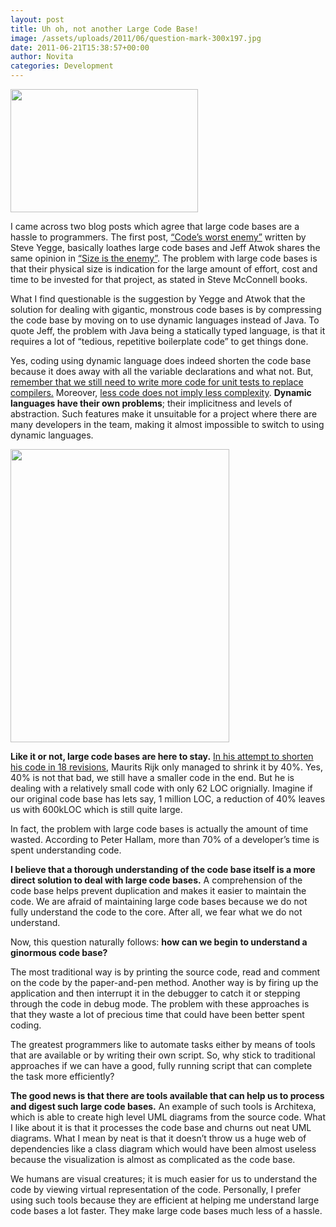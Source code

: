 ```yaml
---
layout: post
title: Uh oh, not another Large Code Base!
image: /assets/uploads/2011/06/question-mark-300x197.jpg
date: 2011-06-21T15:38:57+00:00
author: Novita
categories: Development
---
```

<img class="alignright size-medium wp-image-276" title="question mark" src="{{site.baseurl}}/assets/uploads/2011/06/question-mark-300x197.jpg" alt="" width="300" height="197" srcset="{{site.baseurl}}/assets/uploads/2011/06/question-mark-300x197.jpg 300w, {{site.baseurl}}/assets/uploads/2011/06/question-mark.jpg 500w" sizes="(max-width: 300px) 100vw, 300px" />

I came across two blog posts which agree that large code bases are a hassle to programmers. The first post, [“Code’s worst enemy”](http://steve-yegge.blogspot.com/2007/12/codes-worst-enemy.html) written by Steve Yegge, basically loathes large code bases and Jeff Atwok shares the same opinion in [“Size is the enemy”](http://www.codinghorror.com/blog/2007/12/size-is-the-enemy.html). The problem with large code bases is that their physical size is indication for the large amount of effort, cost and time to be invested for that project, as stated in Steve McConnell books.

<!--more-->

What I find questionable is the suggestion by Yegge and Atwok that the solution for dealing with gigantic, monstrous code bases is by compressing the code base by moving on to use dynamic languages instead of Java. To quote Jeff, the problem with Java being a statically typed language, is that it requires a lot of “tedious, repetitive boilerplate code” to get things done.

Yes, coding using dynamic language does indeed shorten the code base because it does away with all the variable declarations and what not. But, [remember that we still need to write more code for unit tests to replace compilers.](http://stackoverflow.com/questions/42934/whats-with-the-love-of-dynamic-languages/43072#43072) Moreover, [less code does not imply less complexity](http://www.manageability.org/blog/stuff/less-code-less-complexity). **Dynamic languages have their own problems**; their implicitness and levels of abstraction. Such features make it unsuitable for a project where there are many developers in the team, making it almost impossible to switch to using dynamic languages.

[<img class="alignright size-full wp-image-269" title="uh oh large code base" src="{{site.baseurl}}/assets/uploads/2011/06/uh-oh-large-code-base.jpg" alt="" width="350" height="469" srcset="{{site.baseurl}}/assets/uploads/2011/06/uh-oh-large-code-base.jpg 350w, {{site.baseurl}}/assets/uploads/2011/06/uh-oh-large-code-base-223x300.jpg 223w" sizes="(max-width: 350px) 100vw, 350px" />]({{site.baseurl}}/assets/uploads/2011/06/uh-oh-large-code-base.jpg)

**Like it or not, large code bases are here to stay.** [In his attempt to shorten his code in 18 revisions](http://maurits.wordpress.com/2011/06/16/less-code-matters/), Maurits Rijk only managed to shrink it by 40%. Yes, 40% is not that bad, we still have a smaller code in the end. But he is dealing with a relatively small code with only 62 LOC orignially. Imagine if our original code base has lets say, 1 million LOC, a reduction of 40% leaves us with 600kLOC which is still quite large.

In fact, the problem with large code bases is actually the amount of time wasted. According to Peter Hallam, more than 70% of a developer’s time is spent understanding code.

**I believe that a thorough understanding of the code base itself is a more direct solution to deal with large code bases.** A comprehension of the code base helps prevent duplication and makes it easier to maintain the code. We are afraid of maintaining large code bases because we do not fully understand the code to the core. After all, we fear what we do not understand.

Now, this question naturally follows: **how can we begin to understand a ginormous code base?**

The most traditional way is by printing the source code, read and comment on the code by the paper-and-pen method. Another way is by firing up the application and then interrupt it in the debugger to catch it or stepping through the code in debug mode. The problem with these approaches is that they waste a lot of precious time that could have been better spent coding.

The greatest programmers like to automate tasks either by means of tools that are available or by writing their own script. So, why stick to traditional approaches if we can have a good, fully running script that can complete the task more efficiently?

**The good news is that there are tools available that can help us to process and digest such large code bases.** An example of such tools is Architexa, which is able to create high level UML diagrams from the source code. What I like about it is that it processes the code base and churns out neat UML diagrams. What I mean by neat is that it doesn’t throw us a huge web of dependencies like a class diagram which would have been almost useless because the visualization is almost as complicated as the code base.

We humans are visual creatures; it is much easier for us to understand the code by viewing virtual representation of the code. Personally, I prefer using such tools because they are efficient at helping me understand large code bases a lot faster. They make large code bases much less of a hassle.
